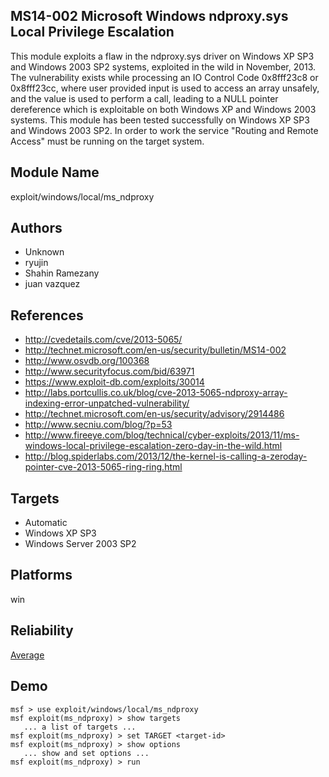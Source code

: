 ## MS14-002 Microsoft Windows ndproxy.sys Local Privilege Escalation

This module exploits a flaw in the ndproxy.sys driver on 
Windows XP SP3 and Windows 2003 SP2 systems, exploited in 
the wild in November, 2013. The vulnerability exists while 
processing an IO Control Code 0x8fff23c8 or 0x8fff23cc, 
where user provided input is used to access an array 
unsafely, and the value is used to perform a call, leading 
to a NULL pointer dereference which is exploitable on both 
Windows XP and Windows 2003 systems. This module has been 
tested successfully on Windows XP SP3 and Windows 2003 SP2. 
In order to work the service "Routing and Remote Access" 
must be running on the target system.


## Module Name
exploit/windows/local/ms_ndproxy

## Authors
* Unknown
* ryujin
* Shahin Ramezany
* juan vazquez


## References
* http://cvedetails.com/cve/2013-5065/
* http://technet.microsoft.com/en-us/security/bulletin/MS14-002
* http://www.osvdb.org/100368
* http://www.securityfocus.com/bid/63971
* https://www.exploit-db.com/exploits/30014
* http://labs.portcullis.co.uk/blog/cve-2013-5065-ndproxy-array-indexing-error-unpatched-vulnerability/
* http://technet.microsoft.com/en-us/security/advisory/2914486
* http://www.secniu.com/blog/?p=53
* http://www.fireeye.com/blog/technical/cyber-exploits/2013/11/ms-windows-local-privilege-escalation-zero-day-in-the-wild.html
* http://blog.spiderlabs.com/2013/12/the-kernel-is-calling-a-zeroday-pointer-cve-2013-5065-ring-ring.html



## Targets
* Automatic
* Windows XP SP3
* Windows Server 2003 SP2


## Platforms
win

## Reliability
[Average](https://github.com/rapid7/metasploit-framework/wiki/Exploit-Ranking)

## Demo

```
msf > use exploit/windows/local/ms_ndproxy
msf exploit(ms_ndproxy) > show targets
   ... a list of targets ...
msf exploit(ms_ndproxy) > set TARGET <target-id>
msf exploit(ms_ndproxy) > show options
   ... show and set options ...
msf exploit(ms_ndproxy) > run
```
    
    